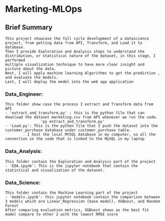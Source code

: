 # Marketing-MLOps
## Brief Summary
	This project showcase the full cycle development of a datascience project, from getting data from API, Transform, and Load it to database. 
	Then I provide Exploration and Analysis steps to understand the distribution, or statistical nature of the dataset, in this stage, I performed 
	multiple visualization technique to have more clear insight and picture about the data. 
	Next, I will apply machine learning Algorithms to get the prediction , and evaluate the models. 
	Last, I will deploy the model into the web app application 

### Data_Engineer:
	This folder show case the process I extract and Transform data from API
	- 'extract_and_transform.py' : this is the python file that can download the dataset marketing.csv from API whenever we run the code.
					'py extract_and_transform.py'
	- 'Load.py': This is the python file that I push the dataset into the customer_purchase database under customer_purchase table.
			. I host the local MYSQL database in my computer, so all the connection in the code that is linked to the MySQL in my laptop

### Data_Analysis:
	This folder contain the Exploration and Analysis part of the project
 	- 'EDA.ipynb': This is the jupyter notebook that contain the statistical and visualization of the dataset. 

### Data_Science: 
	This folder contain the Machine Learning part of the project
	- 'models.ipynb': this jupyter notebook contain the comparison between 3 models which are Linear_Regression (base model), XGBoost, and Random Forest 
	After comparing evaluation metrics, XGBoost shows as the best fit model compare to other 2 with the lowest RMSE score
	

    